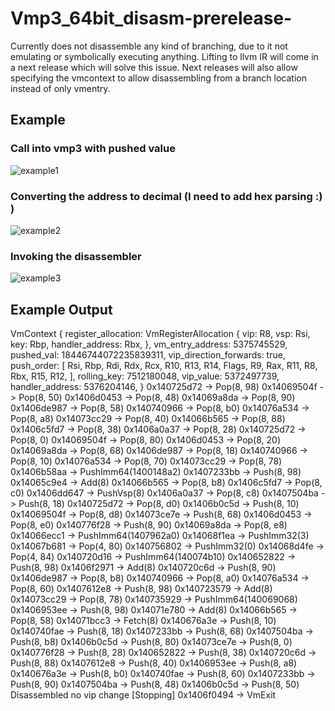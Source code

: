 # Vmp3_64bit_disasm-prerelease-

Currently does not disassemble any kind of branching, due to it not emulating or symbolically executing anything.
Lifting to llvm IR will come in a next release which will solve this issue.
Next releases will also allow specifying the vmcontext to allow disassembling from a branch location instead of only vmentry.

## Example

### Call into vmp3 with pushed value
![example1](https://user-images.githubusercontent.com/102005914/175548145-8cb85a51-fef4-4a4c-b11b-f8049636b590.png)

### Converting the address to decimal (I need to add hex parsing :) )
![example2](https://user-images.githubusercontent.com/102005914/175548162-5d352eda-c66c-481b-ac7a-1697faa23e09.png)

### Invoking the disassembler
![example3](https://user-images.githubusercontent.com/102005914/175548166-ccc3bde9-fd20-44b7-850e-5b2c07119874.png)

## Example Output
VmContext {
    register_allocation: VmRegisterAllocation {
        vip: R8,
        vsp: Rsi,
        key: Rbp,
        handler_address: Rbx,
    },
    vm_entry_address: 5375745529,
    pushed_val: 18446744072235839311,
    vip_direction_forwards: true,
    push_order: [
        Rsi,
        Rbp,
        Rdi,
        Rdx,
        Rcx,
        R10,
        R13,
        R14,
        Flags,
        R9,
        Rax,
        R11,
        R8,
        Rbx,
        R15,
        R12,
    ],
    rolling_key: 7512180048,
    vip_value: 5372497739,
    handler_address: 5376204146,
}
0x140725d72 -> Pop(8, 98)
0x14069504f -> Pop(8, 50)
0x1406d0453 -> Pop(8, 48)
0x14069a8da -> Pop(8, 90)
0x1406de987 -> Pop(8, 58)
0x140740966 -> Pop(8, b0)
0x14076a534 -> Pop(8, a8)
0x14073cc29 -> Pop(8, 40)
0x14066b565 -> Pop(8, 88)
0x1406c5fd7 -> Pop(8, 38)
0x1406a0a37 -> Pop(8, 28)
0x140725d72 -> Pop(8, 0)
0x14069504f -> Pop(8, 80)
0x1406d0453 -> Pop(8, 20)
0x14069a8da -> Pop(8, 68)
0x1406de987 -> Pop(8, 18)
0x140740966 -> Pop(8, 10)
0x14076a534 -> Pop(8, 70)
0x14073cc29 -> Pop(8, 78)
0x1406b58aa -> PushImm64(1400148a2)
0x1407233bb -> Push(8, 98)
0x14065c9e4 -> Add(8)
0x14066b565 -> Pop(8, b8)
0x1406c5fd7 -> Pop(8, c0)
0x1406dd647 -> PushVsp(8)
0x1406a0a37 -> Pop(8, c8)
0x1407504ba -> Push(8, 18)
0x140725d72 -> Pop(8, d0)
0x1406b0c5d -> Push(8, 10)
0x14069504f -> Pop(8, d8)
0x14073ce7e -> Push(8, 68)
0x1406d0453 -> Pop(8, e0)
0x140776f28 -> Push(8, 90)
0x14069a8da -> Pop(8, e8)
0x14066ecc1 -> PushImm64(1407962a0)
0x14068f1ea -> PushImm32(3)
0x14067b681 -> Pop(4, 80)
0x140756802 -> PushImm32(0)
0x14068d4fe -> Pop(4, 84)
0x140720d16 -> PushImm64(140074b10)
0x140652822 -> Push(8, 98)
0x1406f2971 -> Add(8)
0x140720c6d -> Push(8, 90)
0x1406de987 -> Pop(8, b8)
0x140740966 -> Pop(8, a0)
0x14076a534 -> Pop(8, 60)
0x1407612e8 -> Push(8, 98)
0x140723579 -> Add(8)
0x14073cc29 -> Pop(8, 78)
0x140735929 -> PushImm64(140069068)
0x1406953ee -> Push(8, 98)
0x14071e780 -> Add(8)
0x14066b565 -> Pop(8, 58)
0x14071bcc3 -> Fetch(8)
0x140676a3e -> Push(8, 10)
0x140740fae -> Push(8, 18)
0x1407233bb -> Push(8, 68)
0x1407504ba -> Push(8, b8)
0x1406b0c5d -> Push(8, 80)
0x14073ce7e -> Push(8, 0)
0x140776f28 -> Push(8, 28)
0x140652822 -> Push(8, 38)
0x140720c6d -> Push(8, 88)
0x1407612e8 -> Push(8, 40)
0x1406953ee -> Push(8, a8)
0x140676a3e -> Push(8, b0)
0x140740fae -> Push(8, 60)
0x1407233bb -> Push(8, 90)
0x1407504ba -> Push(8, 48)
0x1406b0c5d -> Push(8, 50)
Disassembled no vip change
[Stopping]
0x1406f0494 -> VmExit
